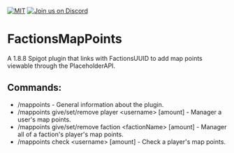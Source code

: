 [![MIT](https://img.shields.io/github/license/captainbboy/FactionsMapPoints?&logo=github)](LICENSE)
[![Join us on Discord](https://img.shields.io/discord/874046180005412885.svg?label=&logo=discord&logoColor=ffffff&color=7389D8&labelColor=6A7EC2)](https://discord.gg/GjfaD3weH9)

# FactionsMapPoints
 A 1.8.8 Spigot plugin that links with FactionsUUID to add map points viewable through the PlaceholderAPI.

## Commands:
* /mappoints - General information about the plugin.
* /mappoints give/set/remove player \<username> [amount] - Manager a user's map points.
* /mappoints give/set/remove faction \<factionName> [amount] - Manager all of a faction's player's map points.
* /mappoints check \<username> [amount] - Check a player's map points.
